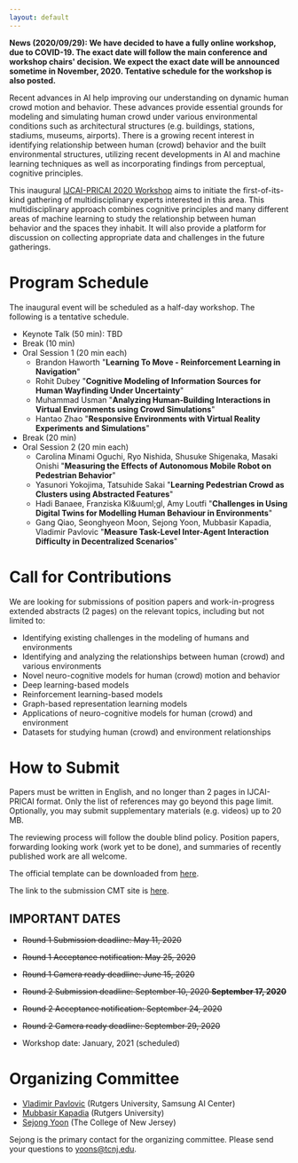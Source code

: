 ```yaml
---
layout: default
---
```


**News (2020/09/29): We have decided to have a fully online workshop, due to COVID-19. The exact date will follow the main conference and workshop chairs' decision. We expect the exact date will be announced sometime in November, 2020. Tentative schedule for the workshop is also posted.**

<div hidden>
~~News (2020/08/10): IJCAI-PRICAI 2020 has announced two tentative dates (January 4-10 @Kyoto or January 18-23 @Yokohama) for the conference/workshop. We are now accepting Round 2 submissions. We also offer remote presentation option if authors prefer. It is possible that workshop itself maybe organized remotely, if the global pandemic situation does not improve by the time of the workshop.~~

~~News (2020/05/26): IJACI-PRICAI 2020 has rescheduled its in-person event due to COVID-19. If you are not aware, please see the announcement in the link [here](https://ijcai20.org/). As we have announced earlier, we follow the logistic plan of the main conference. We understand and agree on the importance and critical value of the in-person event for the workshops. We are committed to making every effort to have the experience in-person. Based on the main conference plan, the most likely scenario would be the workshop will be held on one of the dates during January 5-10, 2021, in Kyoto, Japan. We are both happy and eager to continue organizing the workshop in January. We are planning for the second round submission window opening, with actual dates (deadlines, event) will be determined based on IJCAI-PRICAI Workshop chairs' decision on the new schedule for workshops. Please stay tuned!~~

~~News (2020/05/25): Round 1 paper notifications are out. Papers accepted to the Round 1 will get guaranteed presentation slots at the workshop in January 2021.~~

~~News (2020/05/07): We are aware of the recent annoucement of the main conference logistic decision. We will follow up with details soon.~~
</div>

Recent advances in AI help improving our understanding on dynamic human crowd motion and behavior. These advances provide essential grounds for modeling and simulating human crowd under various environmental conditions such as architectural structures (e.g. buildings, stations, stadiums, museums, airports). There is a growing recent interest in identifying relationship between human (crowd) behavior and the built environmental structures, utilizing recent developments in AI and machine learning techniques as well as incorporating findings from perceptual, cognitive principles.

This inaugural [IJCAI-PRICAI 2020 Workshop](https://ijcai20.org/workshops.html) aims to initiate the first-of-its-kind gathering of multidisciplinary experts interested in this area. This multidisciplinary approach combines cognitive principles and many different areas of machine learning to study the relationship between human behavior and the spaces they inhabit. It will also provide a platform for discussion on collecting appropriate data and challenges in the future gatherings.

# Program Schedule

The inaugural event will be scheduled as a half-day workshop. The following is a tentative schedule.

- Keynote Talk (50 min): TBD
- Break (10 min)
- Oral Session 1 (20 min each)
    - Brandon Haworth "**Learning To Move - Reinforcement Learning in Navigation**"
    - Rohit Dubey "**Cognitive Modeling of Information Sources for Human Wayfinding Under Uncertainty**"
    - Muhammad Usman "**Analyzing Human-Building Interactions in Virtual Environments using Crowd Simulations**"
    - Hantao Zhao "**Responsive Environments with Virtual Reality Experiments and Simulations**"
- Break (20 min)
- Oral Session 2 (20 min each)
    - Carolina Minami Oguchi, Ryo Nishida, Shusuke Shigenaka, Masaki Onishi "**Measuring the Effects of Autonomous Mobile Robot on Pedestrian Behavior**"
    - Yasunori Yokojima, Tatsuhide Sakai "**Learning Pedestrian Crowd as Clusters using Abstracted Features**"
    - Hadi Banaee, Franziska Kl&‌uuml;gl, Amy Loutfi "**Challenges in Using Digital Twins for Modelling Human Behaviour in Environments**"
    - Gang Qiao, Seonghyeon Moon, Sejong Yoon, Mubbasir Kapadia, Vladimir Pavlovic "**Measure Task-Level Inter-Agent Interaction Difficulty in Decentralized Scenarios**"


# Call for Contributions

We are looking for submissions of position papers and work-in-progress extended abstracts (2 pages) on the relevant topics, including but not limited to:
- Identifying existing challenges in the modeling of humans and environments
- Identifying and analyzing the relationships between human (crowd) and various environments
- Novel neuro-cognitive models for human (crowd) motion and behavior
- Deep learning-based models
- Reinforcement learning-based models
- Graph-based representation learning models
- Applications of neuro-cognitive models for human (crowd) and environment
- Datasets for studying human (crowd) and environment relationships

# How to Submit

Papers must be written in English, and no longer than 2 pages in IJCAI-PRICAI format. Only the list of references may go beyond this page limit. Optionally, you may submit supplementary materials (e.g. videos) up to 20 MB.

The reviewing process will follow the double blind policy. Position papers, forwarding looking work (work yet to be done), and summaries of recently published work are all welcome.

The official template can be downloaded from [here](https://www.ijcai.org/authors_kit).

The link to the submission CMT site is [here](https://cmt3.research.microsoft.com/NCMHE2020).

## IMPORTANT DATES

- ~~Round 1 Submission deadline: May 11, 2020~~
- ~~Round 1 Acceptance notification: May 25, 2020~~
- ~~Round 1 Camera ready deadline: June 15, 2020~~

- ~~Round 2 Submission deadline: September 10, 2020 **September 17, 2020**~~
- ~~Round 2 Acceptance notification: September 24, 2020~~
- ~~Round 2 Camera ready deadline: September 29, 2020~~

- Workshop date: January, 2021 (scheduled)

# Organizing Committee

- [Vladimir Pavlovic](http://seqamlab.com) (Rutgers University, Samsung AI Center)
- [Mubbasir Kapadia](https://ivi.cs.rutgers.edu) (Rutgers University)
- [Sejong Yoon](http://sejongyoon.net) (The College of New Jersey) 

Sejong is the primary contact for the organizing committee. Please send your questions to [yoons@tcnj.edu](yoons@tcnj.edu). 
